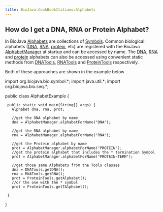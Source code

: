 ```yaml
---
title: BioJava:CookBookItaliano:Alphabets
---
```


How do I get a DNA, RNA or Protein Alphabet?
--------------------------------------------

In BioJava
[Alphabets](http://www.biojava.org/docs/api14/org/biojava/bio/symbol/Alphabet.html)
are collections of
[Symbols](http://www.biojava.org/docs/api14/org/biojava/bio/symbol/Symbol.html).
Common biological alphabets ([DNA](wp:DNA "wikilink"),
[RNA](wp:RNA "wikilink"), [protein](wp:protein "wikilink"), etc) are
registered with the BioJava
[AlphabetManager](http://www.biojava.org/docs/api14/org/biojava/bio/symbol/AlphabetManager.html)
at startup and can be accessed by name. The [DNA](wp:DNA "wikilink"),
[RNA](wp:RNA "wikilink") and [protein](wp:protein "wikilink") alphabets
can also be accessed using convenient static methods from
[DNATools](http://www.biojava.org/docs/api14/org/biojava/bio/seq/DNATools.html),
[RNATools](http://www.biojava.org/docs/api14/org/biojava/bio/seq/RNATools.html)
and
[ProteinTools](http://www.biojava.org/docs/api14/org/biojava/bio/seq/ProteinTools.html)
respectively.

Both of these approaches are shown in the example below

<java> import org.biojava.bio.symbol.\*; import java.util.\*; import
org.biojava.bio.seq.\*;

public class AlphabetExample {

` public static void main(String[] args) {`  
`   Alphabet dna, rna, prot;`

`   //get the DNA alphabet by name`  
`   dna = AlphabetManager.alphabetForName("DNA");`

`   //get the RNA alphabet by name`  
`   rna = AlphabetManager.alphabetForName("RNA");`

`   //get the Protein alphabet by name`  
`   prot = AlphabetManager.alphabetForName("PROTEIN");`  
`   //get the protein alphabet that includes the * termination Symbol`  
`   prot = AlphabetManager.alphabetForName("PROTEIN-TERM");`

`   //get those same Alphabets from the Tools classes`  
`   dna = DNATools.getDNA();`  
`   rna = RNATools.getRNA();`  
`   prot = ProteinTools.getAlphabet();`  
`   //or the one with the * symbol`  
`   prot = ProteinTools.getTAlphabet();`

` }`

} </java>
